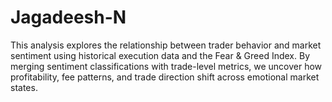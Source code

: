 # Jagadeesh-N
This analysis explores the relationship between trader behavior and market sentiment using historical execution data and the Fear &amp; Greed Index. By merging sentiment classifications with trade-level metrics, we uncover how profitability, fee patterns, and trade direction shift across emotional market states.
